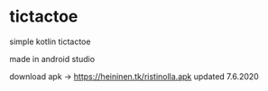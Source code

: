 # tictactoe
simple kotlin tictactoe

made in android studio

download apk -> https://heininen.tk/ristinolla.apk
updated 7.6.2020
